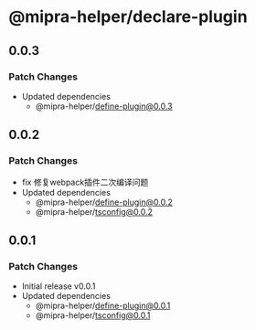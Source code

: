 # @mipra-helper/declare-plugin

## 0.0.3

### Patch Changes

- Updated dependencies
  - @mipra-helper/define-plugin@0.0.3

## 0.0.2

### Patch Changes

- fix 修复webpack插件二次编译问题
- Updated dependencies
  - @mipra-helper/define-plugin@0.0.2
  - @mipra-helper/tsconfig@0.0.2

## 0.0.1

### Patch Changes

- Initial release v0.0.1
- Updated dependencies
  - @mipra-helper/define-plugin@0.0.1
  - @mipra-helper/tsconfig@0.0.1
